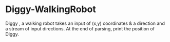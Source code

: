 # Diggy-WalkingRobot
Diggy , a walking robot takes an input of (x,y) coordinates &amp; a direction and a stream of input directions. At the end of parsing, print the position of Diggy.
